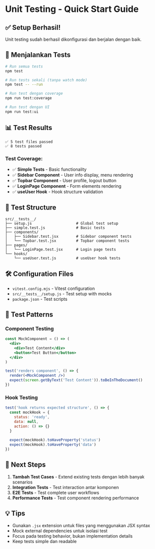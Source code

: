 # Unit Testing - Quick Start Guide

## ✅ Setup Berhasil!

Unit testing sudah berhasil dikonfigurasi dan berjalan dengan baik.

## 🚀 Menjalankan Tests

```bash
# Run semua tests
npm test

# Run tests sekali (tanpa watch mode)
npm test -- --run

# Run test dengan coverage
npm run test:coverage

# Run test dengan UI
npm run test:ui
```

## 📊 Test Results

```
✅ 5 test files passed
✅ 8 tests passed
```

### Test Coverage:
- ✅ **Simple Tests** - Basic functionality
- ✅ **Sidebar Component** - User info display, menu rendering
- ✅ **Topbar Component** - User profile, logout button
- ✅ **LoginPage Component** - Form elements rendering
- ✅ **useUser Hook** - Hook structure validation

## 📁 Test Structure

```
src/__tests__/
├── setup.js                    # Global test setup
├── simple.test.js              # Basic tests
├── components/
│   ├── Sidebar.test.jsx        # Sidebar component tests
│   └── Topbar.test.jsx         # Topbar component tests
├── pages/
│   └── LoginPage.test.jsx      # Login page tests
└── hooks/
    └── useUser.test.js         # useUser hook tests
```

## 🛠️ Configuration Files

- `vitest.config.mjs` - Vitest configuration
- `src/__tests__/setup.js` - Test setup with mocks
- `package.json` - Test scripts

## 📝 Test Patterns

### Component Testing
```jsx
const MockComponent = () => (
  <div>
    <div>Test Content</div>
    <button>Test Button</button>
  </div>
)

test('renders component', () => {
  render(<MockComponent />)
  expect(screen.getByText('Test Content')).toBeInTheDocument()
})
```

### Hook Testing
```js
test('hook returns expected structure', () => {
  const mockHook = {
    status: 'ready',
    data: null,
    action: () => {}
  }
  
  expect(mockHook).toHaveProperty('status')
  expect(mockHook).toHaveProperty('data')
})
```

## 🎯 Next Steps

1. **Tambah Test Cases** - Extend existing tests dengan lebih banyak scenarios
2. **Integration Tests** - Test interaction antar komponen
3. **E2E Tests** - Test complete user workflows
4. **Performance Tests** - Test component rendering performance

## 💡 Tips

- Gunakan `.jsx` extension untuk files yang menggunakan JSX syntax
- Mock external dependencies untuk isolasi test
- Focus pada testing behavior, bukan implementation details
- Keep tests simple dan readable
